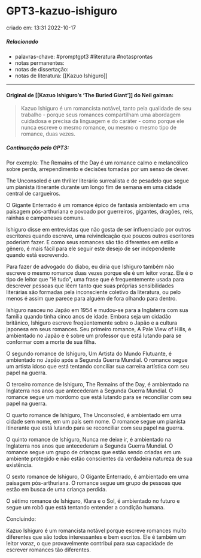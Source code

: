 # GPT3-kazuo-ishiguro
criado em: 13:31 2022-10-17

##### Relacionado
- palavras-chave: #promptgpt3 #literatura #notasprontas 
- notas permanentes: 
- notas de dissertação:
- notas de literatura: 
[[Kazuo Ishiguro]]
---
#### Original de [[Kazuo Ishiguro’s ‘The Buried Giant’]] do Neil gaiman:
>Kazuo Ishiguro é um romancista notável, tanto pela qualidade de seu trabalho - porque seus romances compartilham uma abordagem cuidadosa e precisa da linguagem e do caráter - como porque ele nunca escreve o mesmo romance, ou mesmo o mesmo tipo de romance, duas vezes.

##### Continuação pelo GPT3:
Por exemplo: 
The Remains of the Day é um romance calmo e melancólico sobre perda, arrependimento e decisões tomadas por um senso de dever.

The Unconsoled é um thriller literário surrealista e de pesadelo que segue um pianista itinerante durante um longo fim de semana em uma cidade central de cargueiros.

O Gigante Enterrado é um romance épico de fantasia ambientado em uma paisagem pós-arthuriana e povoado por guerreiros, gigantes, dragões, reis, rainhas e camponeses comuns.

Ishiguro disse em entrevistas que não gosta de ser influenciado por outros escritores quando escreve, uma reivindicação que poucos outros escritores poderiam fazer. E como seus romances são tão diferentes em estilo e gênero, é mais fácil para ele seguir este desejo de ser independente quando está escrevendo.

Para fazer de advogado do diabo, eu diria que Ishiguro também não escreve o mesmo romance duas vezes porque ele é um leitor voraz. Ele é o tipo de leitor que "lê tudo", uma frase que é frequentemente usada para descrever pessoas que lêem tanto que suas próprias sensibilidades literárias são formadas pela inconsciente coletivo da literatura, ou pelo menos é assim que parece para alguém de fora olhando para dentro.

Ishiguro nasceu no Japão em 1954 e mudou-se para a Inglaterra com sua família quando tinha cinco anos de idade. Embora seja um cidadão britânico, Ishiguro escreve freqüentemente sobre o Japão e a cultura japonesa em seus romances. Seu primeiro romance, A Pale View of Hills, é ambientado no Japão e é sobre um professor que está lutando para se conformar com a morte de sua filha.

O segundo romance de Ishiguro, Um Artista do Mundo Flutuante, é ambientado no Japão após a Segunda Guerra Mundial. O romance segue um artista idoso que está tentando conciliar sua carreira artística com seu papel na guerra.

O terceiro romance de Ishiguro, The Remains of the Day, é ambientado na Inglaterra nos anos que antecederam a Segunda Guerra Mundial. O romance segue um mordomo que está lutando para se reconciliar com seu papel na guerra.

O quarto romance de Ishiguro, The Unconsoled, é ambientado em uma cidade sem nome, em um país sem nome. O romance segue um pianista itinerante que está lutando para se reconciliar com seu papel na guerra.

O quinto romance de Ishiguro, Nunca me deixe ir, é ambientado na Inglaterra nos anos que antecederam a Segunda Guerra Mundial. O romance segue um grupo de crianças que estão sendo criadas em um ambiente protegido e não estão conscientes da verdadeira natureza de sua existência.

O sexto romance de Ishiguro, O Gigante Enterrado, é ambientado em uma paisagem pós-arthuriana. O romance segue um grupo de pessoas que estão em busca de uma criança perdida.

O sétimo romance de Ishiguro, Klara e o Sol, é ambientado no futuro e segue um robô que está tentando entender a condição humana.

Concluindo:

Kazuo Ishiguro é um romancista notável porque escreve romances muito diferentes que são todos interessantes e bem escritos. Ele é também um leitor voraz, o que provavelmente contribui para sua capacidade de escrever romances tão diferentes.


